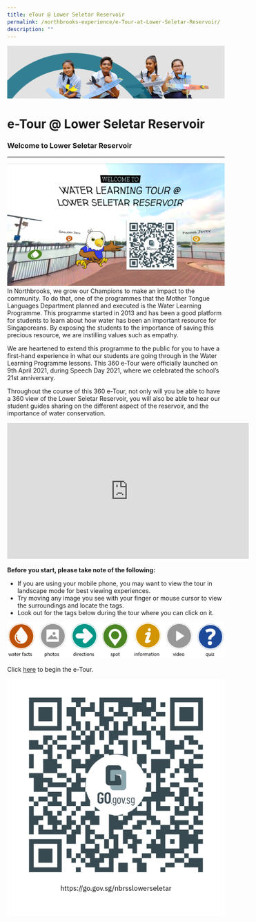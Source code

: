 ```yaml
---
title: eTour @ Lower Seletar Reservoir
permalink: /northbrooks-experience/e-Tour-at-Lower-Seletar-Reservoir/
description: ""
---
```

![](/images/northbrooks%20experience.jpg)

e-Tour @ Lower Seletar Reservoir
================================

### Welcome to Lower Seletar Reservoir
----------------------------------

![](/images/Water%20Learning%20Tour.png)
In Northbrooks, we grow our Champions to make an impact to the community. To do that, one of the programmes that the Mother Tongue Languages Department planned and executed is the Water Learning Programme. This programme started in 2013 and has been a good platform for students to learn about how water has been an important resource for Singaporeans. By exposing the students to the importance of saving this precious resource, we are instilling values such as empathy.

  

We are heartened to extend this programme to the public for you to have a first-hand experience in what our students are going through in the Water Learning Programme lessons. This 360 e-Tour were officially launched on 9th April 2021, during Speech Day 2021, where we celebrated the school’s 21st anniversary.

  

Throughout the course of this 360 e-Tour, not only will you be able to have a 360 view of the Lower Seletar Reservoir, you will also be able to hear our student guides sharing on the different aspect of the reservoir, and the importance of water conservation.

<iframe width="560" height="315" src="https://www.youtube.com/embed/jp_EzSo92_U" title="YouTube video player" frameborder="0" allow="accelerometer; autoplay; clipboard-write; encrypted-media; gyroscope; picture-in-picture" allowfullscreen></iframe>


**Before you start, please take note of the following:**

*   If you are using your mobile phone, you may want to view the tour in landscape mode for best viewing experiences.
*   Try moving any image you see with your finger or mouse cursor to view the surroundings and locate the tags.
*   Look out for the tags below during the tour where you can click on it.

![](/images/Water%20Learning%20Tour%20tags.png)

Click [here](https://kuula.co/share/collection/7YFMS?fs=1&vr=1&zoom=1&sd=1&initload=0&autorotate=-0.16&thumbs=-1&margin=7&alpha=0.60&info=0&logo=1&logosize=69) to begin the e-Tour.

![](/images/Water%20Learning%20Tour%20QR.png)